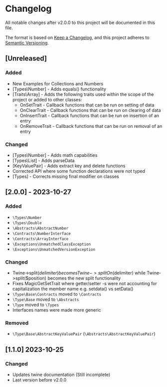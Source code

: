 # Changelog

All notable changes after v2.0.0 to this project will be documented in this file.

The format is based on [Keep a Changelog](https://keepachangelog.com/en/1.1.0/),
and this project adheres to [Semantic Versioning](https://semver.org/spec/v2.0.0.html).

## [Unreleased]

### Added

 * New Examples for Collections and Numbers
 * [Types\Number] - Adds equals() functionality
 * [Traits\Array] - Adds the following traits used within the scope of the project or added to other classes:
   * OnSetTrait - Callback functions that can be run on setting of data
   * OnClearTrait - Callback functions that can be run on clearing of data
   * OnInsertTrait - Callback functions that can be run on insertion of an entry
   * OnRemoveTrait - Callback functions that can be run on removal of an entry

### Changed

 * [Types\Number] - Adds math capabilities 
 * [Types\List] - Adds parseData
 * [KeyValuePair] - Adds extract key and delete functions
 * Corrected API where some function declarations were not typed
 * [Types] - Corrects missing final modifier on classes

## [2.0.0] - 2023-10-27

### Added

 * `\Types\Number`
 * `\Types\Double`
 * `\Abstracts\AbstractNumber`
 * `\Contracts\NumberInterface`
 * `\Contracts\ArrayInterface`
 * `\Exceptions\UnmatchedClassException`
 * `\Exceptions\UnmatchedVersionException`

### Changed

 * Twine->split($delimiter) becomes Twine->splitOn($delimiter) while Twine->split($position) becomes the new split functionality
 * Fixes MagicGetSetTrait where getter/setter -s were not accounting for capitalization the member name e.g. setdata() vs setData()
 * `\Type\Base\Contracts` moved to `\Contracts`
 * `\Type\Base` moved to `\Abstracts`
 * `\Type` moved to `\Types`
 * Interfaces names were made more generic

### Removed

 * `\Type\Base\AbstractKeyValuePair` (`\Abstracts\AbstractKeyValuePair`)

## [1.1.0] 2023-10-25

### Changed

 * Updates twine documentation (Still incomplete)
 * Last version before v2.0.0